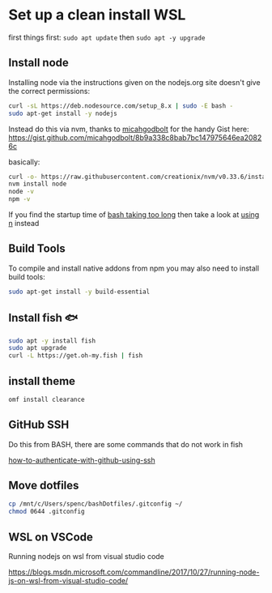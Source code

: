 # Set up a clean install WSL

first things first: `sudo apt update` then `sudo apt -y upgrade`

## Install node

Installing node via the instructions given on the nodejs.org site doesn't give the correct permissions:

```bash
curl -sL https://deb.nodesource.com/setup_8.x | sudo -E bash -
sudo apt-get install -y nodejs
```

Instead do this via nvm, thanks to [micahgodbolt](https://gist.github.com/micahgodbolt) for the handy Gist here: https://gist.github.com/micahgodbolt/8b9a338c8bab7bc147975646ea20826c

basically:

```bash
curl -o- https://raw.githubusercontent.com/creationix/nvm/v0.33.6/install.sh | bash
nvm install node
node -v
npm -v
```

If you find the startup time of [bash taking too long] then take a look at [using n] instead

[bash taking too long]: https://github.com/Microsoft/WSL/issues/776
[using n]: https://github.com/Microsoft/WSL/issues/776#issuecomment-266112578

## Build Tools

To compile and install native addons from npm you may also need to install build tools:

```bash
sudo apt-get install -y build-essential
```

## Install fish :fish:

```bash
sudo apt -y install fish
sudo apt upgrade
curl -L https://get.oh-my.fish | fish
```

## install theme

```bash
omf install clearance 
```

## GitHub SSH

Do this from BASH, there are some commands that do not work in fish

[how-to-authenticate-with-github-using-ssh](https://github.com/spences10/cheat-sheets/blob/master/git.md#how-to-authenticate-with-github-using-ssh)

## Move dotfiles

```bash
cp /mnt/c/Users/spenc/bashDotfiles/.gitconfig ~/
chmod 0644 .gitconfig
```

## WSL on VSCode

Running nodejs on wsl from visual studio code

https://blogs.msdn.microsoft.com/commandline/2017/10/27/running-node-js-on-wsl-from-visual-studio-code/

